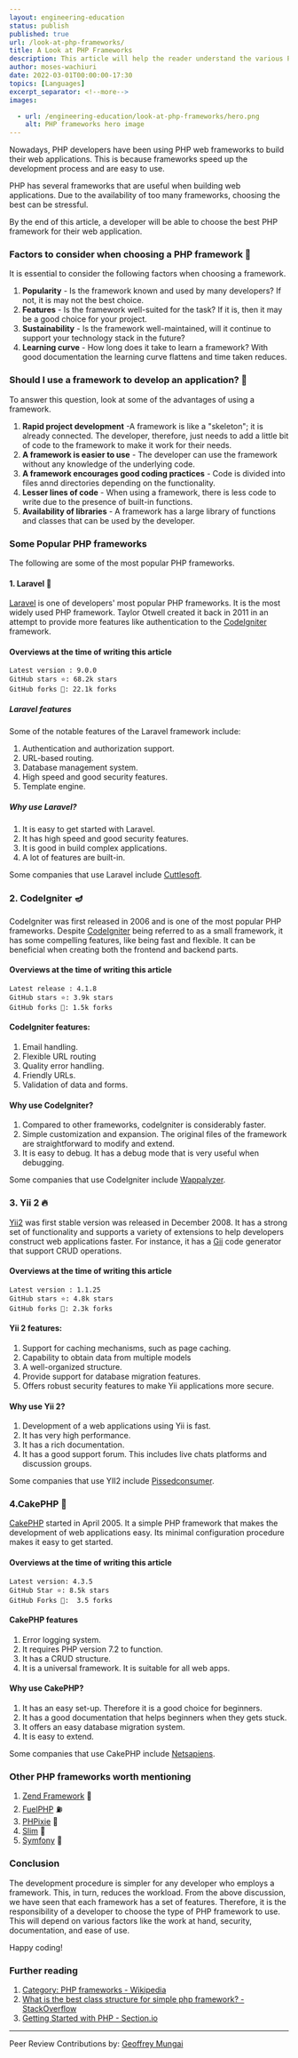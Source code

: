 ```yaml
---
layout: engineering-education
status: publish
published: true
url: /look-at-php-frameworks/
title: A Look at PHP Frameworks
description: This article will help the reader understand the various PHP frameworks and their features. It will also help the reader choose the right framework for their project.
author: moses-wachiuri
date: 2022-03-01T00:00:00-17:30
topics: [Languages]
excerpt_separator: <!--more-->
images:

  - url: /engineering-education/look-at-php-frameworks/hero.png
    alt: PHP frameworks hero image
---
```

Nowadays, PHP developers have been using PHP web frameworks to build their web applications. This is because frameworks speed up the development process and are easy to use.
<!--more-->
PHP has several frameworks that are useful when building web applications. Due to the availability of too many frameworks, choosing the best can be stressful.

By the end of this article, a developer will be able to choose the best PHP framework for their web application.

### Factors to consider when choosing a PHP framework 🤔
It is essential to consider the following factors when choosing a framework.

1. **Popularity** - Is the framework known and used by many developers? If not, it is may not the best choice.
2. **Features** - Is the framework well-suited for the task? If it is, then it may be a good choice for your project.
3. **Sustainability** - Is the framework well-maintained, will it continue to support your technology stack in the future?
4. **Learning curve** - How long does it take to learn a framework? With good documentation the learning curve flattens and time taken reduces.

### Should I use a framework to develop an application? 🤷
To answer this question, look at some of the advantages of using a framework.

1. **Rapid project development** -A framework is like a "skeleton"; it is already connected. The developer, therefore, just needs to add a little bit of code to the framework to make it work for their needs.
2. **A framework is easier to use** - The developer can use the framework without any knowledge of the underlying code.
3. **A framework encourages good coding practices** - Code is divided into files annd directories depending on the functionality.
4. **Lesser lines of code** - When using a framework, there is less code to write due to the presence of built-in functions.
5. **Availability of libraries** - A framework has a large library of functions and classes that can be used by the developer.

### Some Popular PHP frameworks
The following are some of the most popular PHP frameworks.

#### 1. Laravel 🚀
[Laravel](https://laravel.com/) is one of developers' most popular PHP frameworks. It is the most widely used PHP framework. Taylor Otwell created it back in 2011 in an attempt to provide more features like authentication to the [CodeIgniter](https://codeigniter.com/) framework.

#### Overviews at the time of writing this article
```
Latest version : 9.0.0
GitHub stars ⭐: 68.2k stars
GitHub forks 🍴: 22.1k forks
```

##### Laravel features
Some of the notable features of the Laravel framework include:

1. Authentication and authorization support.
2. URL-based routing.
3. Database management system.
4. High speed and good security features.
5. Template engine.

##### Why use Laravel?
1. It is easy to get started with Laravel.
2. It has high speed and good security features.
3. It is good in build complex applications.
4. A lot of features are built-in.

Some companies that use Laravel include [Cuttlesoft](https://cuttlesoft.com).

### 2. CodeIgniter 🪔
CodeIgniter was first released in 2006 and is one of the most popular PHP frameworks. Despite [CodeIgniter](https://codeigniter.com/) being referred to as a small framework, it has some compelling features, like being fast and flexible. It can be beneficial when creating both the frontend and backend parts.

#### Overviews at the time of writing this article
```
Latest release : 4.1.8
GitHub stars ⭐: 3.9k stars
GitHub forks 🍴: 1.5k forks
```

#### CodeIgniter features:
1. Email handling.
2. Flexible URL routing
3. Quality error handling.
4. Friendly URLs.
5. Validation of data and forms.

#### Why use CodeIgniter?
1. Compared to other frameworks, codeIgniter is considerably faster. 
3. Simple customization and expansion. The original files of the framework are straightforward to modify and extend.
4. It is easy to debug. It has a debug mode that is very useful when debugging.

Some companies that use CodeIgniter include [Wappalyzer](https://www.wappalyzer.com/).

### 3. Yii 2 🔥
[Yii2](https://www.yiiframework.com) was first stable version was released in December 2008. It has a strong set of functionality and supports a variety of extensions to help developers construct web applications faster. For instance, it has a [Gii](https://www.yiiframework.com/doc/guide/2.0/en/start-gii) code generator that support CRUD operations.

#### Overviews at the time of writing this article
```
Latest version : 1.1.25
GitHub stars ⭐: 4.8k stars
GitHub forks 🍴: 2.3k forks
```

#### Yii 2 features:
1. Support for caching mechanisms, such as page caching.
2. Capability to obtain data from multiple models
3. A well-organized structure.
4. Provide support for database migration features.
5. Offers robust security features to make Yii applications more secure.

#### Why use Yii 2?
1. Development of a web applications using Yii is fast.
2. It has very high performance.
3. It has a rich documentation.
4. It has a good support forum. This includes live chats platforms and discussion groups.

Some companies that use YII2 include [Pissedconsumer](https://www.pissedconsumer.com).

### 4.CakePHP 🍰
[CakePHP](https://cakephp.org/) started in April 2005. It a simple PHP framework that makes the development of web applications easy. Its minimal configuration procedure makes it easy to get started.

#### Overviews at the time of writing this article
```
Latest version: 4.3.5
GitHub Star ⭐: 8.5k stars
GitHub Forks 🍴:  3.5 forks
```

#### CakePHP features
1. Error logging system.
2. It requires PHP version 7.2 to function.
3. It has a CRUD structure.
4. It is a universal framework. It is suitable for all web apps.

#### Why use CakePHP?
1. It has an easy set-up. Therefore it is a good choice for beginners.
2. It has a good documentation that helps beginners when they gets stuck.
3. It offers an easy database migration system.
4. It is easy to extend.

Some companies that use CakePHP include [Netsapiens](https://enlyft.com/tech/company/netsapiens.com).

### Other PHP frameworks worth mentioning
1. [Zend Framework](github.com/zendframework/zendframework) 🥨
2. [FuelPHP](https://github.com/fuelphp/fuelphp) ⛽️
3. [PHPixie](https://github.com/PHPixie/Framework) 🧚
4. [Slim](https://github.com/slimphp/Slim) 📏
5. [Symfony](https://github.com/symfony/symfony) 🕺

### Conclusion
The development procedure is simpler for any developer who employs a framework. This, in turn, reduces the workload. From the above discussion, we have seen that each framework has a set of features. Therefore, it is the responsibility of a developer to choose the type of PHP framework to use. This will depend on various factors like the work at hand, security, documentation, and ease of use.

Happy coding!

### Further reading
1. [Category: PHP frameworks - Wikipedia](https://en.wikipedia.org/wiki/Category:PHP_frameworks)
2. [What is the best class structure for simple php framework? - StackOverflow](https://stackoverflow.com/questions/794946/what-is-the-best-class-structure-for-simple-php-framework/794992#794992)
3. [Getting Started with PHP - Section.io](https://www.section.io/engineering-education/introduction-to-php/)

---
Peer Review Contributions by: [Geoffrey Mungai](/engineering-education/authors/geoffrey-mungai/)
